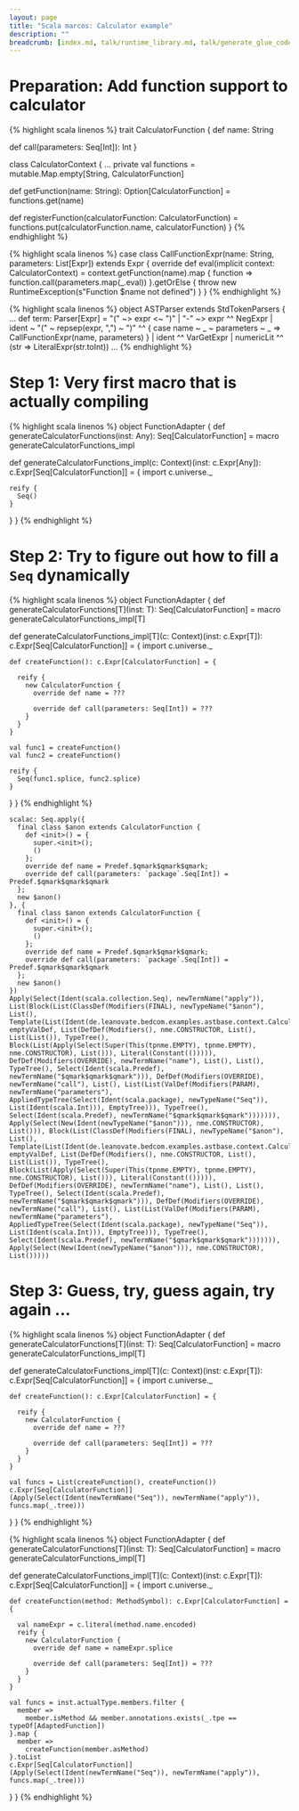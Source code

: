 ```yaml
---
layout: page
title: "Scala marcos: Calculator example"
description: ""
breadcrumb: [index.md, talk/runtime_library.md, talk/generate_glue_code.md]
---
```


# Preparation: Add function support to calculator

{% highlight scala linenos %}
trait CalculatorFunction {
  def name: String

  def call(parameters: Seq[Int]): Int
}

class CalculatorContext {
...
  private val functions = mutable.Map.empty[String, CalculatorFunction]

  def getFunction(name: String): Option[CalculatorFunction] = functions.get(name)

  def registerFunction(calculatorFunction: CalculatorFunction) = functions.put(calculatorFunction.name, calculatorFunction)
}
{% endhighlight %}

{% highlight scala linenos %}
case class CallFunctionExpr(name: String, parameters: List[Expr]) extends Expr {
  override def eval(implicit context: CalculatorContext) = context.getFunction(name).map {
    function =>
      function.call(parameters.map(_.eval))
  }.getOrElse {
    throw new RuntimeException(s"Function $name not defined")
  }
}
{% endhighlight %}

{% highlight scala linenos %}
object ASTParser extends StdTokenParsers {
...
  def term: Parser[Expr] = "(" ~> expr <~ ")" | "-" ~> expr ^^ NegExpr |
    ident ~ "(" ~ repsep(expr, ",") ~ ")" ^^ {
      case name ~ _ ~ parameters ~ _ => CallFunctionExpr(name, parameters)
    } | 
    ident ^^ VarGetExpr | 
    numericLit ^^ (str => LiteralExpr(str.toInt))
...
{% endhighlight %}

# Step 1: Very first macro that is actually compiling

{% highlight scala linenos %}
object FunctionAdapter {
  def generateCalculatorFunctions(inst: Any): Seq[CalculatorFunction] = macro generateCalculatorFunctions_impl

  def generateCalculatorFunctions_impl(c: Context)(inst: c.Expr[Any]): c.Expr[Seq[CalculatorFunction]] = {
    import c.universe._

    reify {
      Seq()
    }
  }
}
{% endhighlight %}

# Step 2: Try to figure out how to fill a `Seq` dynamically

{% highlight scala linenos %}
object FunctionAdapter {
  def generateCalculatorFunctions[T](inst: T): Seq[CalculatorFunction] = macro generateCalculatorFunctions_impl[T]

  def generateCalculatorFunctions_impl[T](c: Context)(inst: c.Expr[T]): c.Expr[Seq[CalculatorFunction]] = {
    import c.universe._

    def createFunction(): c.Expr[CalculatorFunction] = {

      reify {
        new CalculatorFunction {
          override def name = ???

          override def call(parameters: Seq[Int]) = ???
        }
      }
    }

    val func1 = createFunction()
    val func2 = createFunction()

    reify {
      Seq(func1.splice, func2.splice)
    }
  }
}
{% endhighlight %}

~~~
scalac: Seq.apply({
  final class $anon extends CalculatorFunction {
    def <init>() = {
      super.<init>();
      ()
    };
    override def name = Predef.$qmark$qmark$qmark;
    override def call(parameters: `package`.Seq[Int]) = Predef.$qmark$qmark$qmark
  };
  new $anon()
}, {
  final class $anon extends CalculatorFunction {
    def <init>() = {
      super.<init>();
      ()
    };
    override def name = Predef.$qmark$qmark$qmark;
    override def call(parameters: `package`.Seq[Int]) = Predef.$qmark$qmark$qmark
  };
  new $anon()
})
Apply(Select(Ident(scala.collection.Seq), newTermName("apply")), List(Block(List(ClassDef(Modifiers(FINAL), newTypeName("$anon"), List(), Template(List(Ident(de.leanovate.bedcom.examples.astbase.context.CalculatorFunction)), emptyValDef, List(DefDef(Modifiers(), nme.CONSTRUCTOR, List(), List(List()), TypeTree(), Block(List(Apply(Select(Super(This(tpnme.EMPTY), tpnme.EMPTY), nme.CONSTRUCTOR), List())), Literal(Constant(())))), DefDef(Modifiers(OVERRIDE), newTermName("name"), List(), List(), TypeTree(), Select(Ident(scala.Predef), newTermName("$qmark$qmark$qmark"))), DefDef(Modifiers(OVERRIDE), newTermName("call"), List(), List(List(ValDef(Modifiers(PARAM), newTermName("parameters"), AppliedTypeTree(Select(Ident(scala.package), newTypeName("Seq")), List(Ident(scala.Int))), EmptyTree))), TypeTree(), Select(Ident(scala.Predef), newTermName("$qmark$qmark$qmark"))))))), Apply(Select(New(Ident(newTypeName("$anon"))), nme.CONSTRUCTOR), List())), Block(List(ClassDef(Modifiers(FINAL), newTypeName("$anon"), List(), Template(List(Ident(de.leanovate.bedcom.examples.astbase.context.CalculatorFunction)), emptyValDef, List(DefDef(Modifiers(), nme.CONSTRUCTOR, List(), List(List()), TypeTree(), Block(List(Apply(Select(Super(This(tpnme.EMPTY), tpnme.EMPTY), nme.CONSTRUCTOR), List())), Literal(Constant(())))), DefDef(Modifiers(OVERRIDE), newTermName("name"), List(), List(), TypeTree(), Select(Ident(scala.Predef), newTermName("$qmark$qmark$qmark"))), DefDef(Modifiers(OVERRIDE), newTermName("call"), List(), List(List(ValDef(Modifiers(PARAM), newTermName("parameters"), AppliedTypeTree(Select(Ident(scala.package), newTypeName("Seq")), List(Ident(scala.Int))), EmptyTree))), TypeTree(), Select(Ident(scala.Predef), newTermName("$qmark$qmark$qmark"))))))), Apply(Select(New(Ident(newTypeName("$anon"))), nme.CONSTRUCTOR), List()))))
~~~

# Step 3: Guess, try, guess again, try again ...

{% highlight scala linenos %}
object FunctionAdapter {
  def generateCalculatorFunctions[T](inst: T): Seq[CalculatorFunction] = macro generateCalculatorFunctions_impl[T]

  def generateCalculatorFunctions_impl[T](c: Context)(inst: c.Expr[T]): c.Expr[Seq[CalculatorFunction]] = {
    import c.universe._

    def createFunction(): c.Expr[CalculatorFunction] = {

      reify {
        new CalculatorFunction {
          override def name = ???

          override def call(parameters: Seq[Int]) = ???
        }
      }
    }

    val funcs = List(createFunction(), createFunction())
    c.Expr[Seq[CalculatorFunction]](Apply(Select(Ident(newTermName("Seq")), newTermName("apply")), funcs.map(_.tree)))
  }
}
{% endhighlight %}

{% highlight scala linenos %}
object FunctionAdapter {
  def generateCalculatorFunctions[T](inst: T): Seq[CalculatorFunction] = macro generateCalculatorFunctions_impl[T]

  def generateCalculatorFunctions_impl[T](c: Context)(inst: c.Expr[T]): c.Expr[Seq[CalculatorFunction]] = {
    import c.universe._

    def createFunction(method: MethodSymbol): c.Expr[CalculatorFunction] = {

      val nameExpr = c.literal(method.name.encoded)
      reify {
        new CalculatorFunction {
          override def name = nameExpr.splice

          override def call(parameters: Seq[Int]) = ???
        }
      }
    }

    val funcs = inst.actualType.members.filter {
      member =>
        member.isMethod && member.annotations.exists(_.tpe == typeOf[AdaptedFunction])
    }.map {
      member =>
        createFunction(member.asMethod)
    }.toList
    c.Expr[Seq[CalculatorFunction]](Apply(Select(Ident(newTermName("Seq")), newTermName("apply")), funcs.map(_.tree)))
  }
}
{% endhighlight %}

